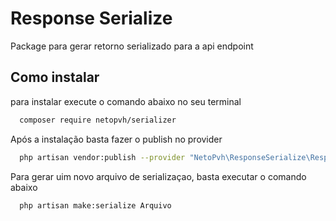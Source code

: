 # Response Serialize

Package para gerar retorno serializado para a api endpoint

## Como instalar

para instalar execute o comando abaixo no seu terminal

```bash
  composer require netopvh/serializer
```

Após a instalação basta fazer o publish no provider

```bash
  php artisan vendor:publish --provider "NetoPvh\ResponseSerialize\ResponseSerializerServiceProvider"
```

Para gerar uim novo arquivo de serializaçao, basta executar o comando abaixo

```bash
  php artisan make:serialize Arquivo
```
